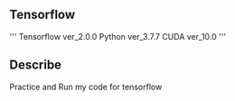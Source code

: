 ## Tensorflow
'''
Tensorflow ver_2.0.0
Python ver_3.7.7
CUDA ver_10.0
'''

## Describe
Practice and Run my code for tensorflow
